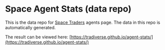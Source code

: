 # Space Agent Stats (data repo)

This is the data repo for [Space Traders](https://spacetraders.io) agents page. The data in this repo is automatically generated.

The result can be viewed here: [https://tradiverse.github.io/agent-stats/](https://tradiverse.github.io/agent-stats/)